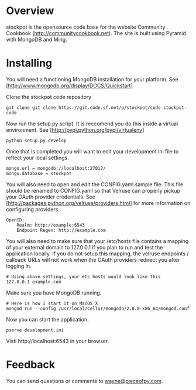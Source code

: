 Overview
========

stockpot is the opensource code base for the website Community Cookbook (http://communitycookbook.net).
The site is built using Pyramid with MongoDB and Ming.

Installing
==========

You will need a functioning MongoDB installation for your platform. See [http://www.mongodb.org/display/DOCS/Quickstart]

Clone the stockpot code repository

    git clone git clone https://git.code.sf.net/p/stockpot/code stockpot-code

Now run the setup.py script. It is reccomend you do this inside a virtual environment. See [http://pypi.python.org/pypi/virtualenv]

    python setup.py develop

Once that is completed you will want to edit your development.ini file to reflect your local settings.

    mongo.url = mongodb://localhost:27017/
    mongo.database = stockpot

You will also need to open and edit the CONFIG.yaml.sample file. This file should be renamed to CONFIG.yaml so that Velruse
can properly pickup your OAuth provider credentials. See [http://packages.python.org/velruse/providers.html] for more information
on configuring providers.

    OpenID:
        Realm: http://example:6543
        Endpoint Regex: http://example.com

You will also need to make sure that your /etc/hosts file contains a mapping of your external domain to 127.0.0.1 if you plan to run
and test the application locally. If you do not setup this mapping, the velruse endpoints / callback URLs will not work when the OAuth
providers redirect you after logging in.

    # Using above settings, your etc hosts would look like this
    127.0.0.1 example.com

Make sure you have MongoDB running.

    # Here is how I start it on MacOS X
    mongod run --config /usr/local/Cellar/mongodb/2.0.0-x86_64/mongod.conf

Now you can start the application.

    pserve development.ini

Visti http://localhost:6543 in your browser.

Feedback
========

You can send questions or comments to <wayne@pieceofpy.com>.

